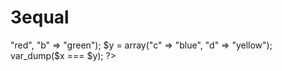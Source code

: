 # 3equal
<!DOCTYPE html>
<html>
<body>

<?php
$x = array("a" => "red", "b" => "green");  
$y = array("c" => "blue", "d" => "yellow");  

var_dump($x === $y);
?>  

</body>
</html>
